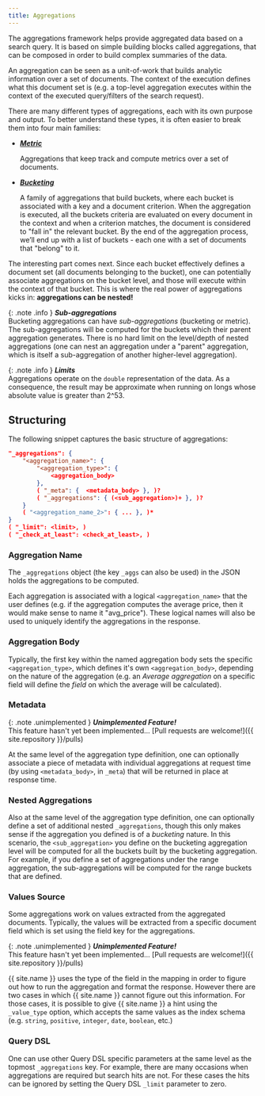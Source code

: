 ```yaml
---
title: Aggregations
---
```


The aggregations framework helps provide aggregated data based on a search query.
It is based on simple building blocks called aggregations, that can be composed
in order to build complex summaries of the data.

An aggregation can be seen as a unit-of-work that builds analytic information
over a set of documents. The context of the execution defines what this document
set is (e.g. a top-level aggregation executes within the context of the executed
query/filters of the search request).

There are many different types of aggregations, each with its own purpose and
output. To better understand these types, it is often easier to break them into
four main families:

* [**_Metric_**](metrics)

  Aggregations that keep track and compute metrics over a set of documents.

* [**_Bucketing_**](bucket)

  A family of aggregations that build buckets, where each bucket is associated
  with a key and a document criterion. When the aggregation is executed, all
  the buckets criteria are evaluated on every document in the context and when
  a criterion matches, the document is considered to "fall in" the relevant
  bucket. By the end of the aggregation process, we’ll end up with a list of
  buckets - each one with a set of documents that "belong" to it.

The interesting part comes next. Since each bucket effectively defines a
document set (all documents belonging to the bucket), one can potentially
associate aggregations on the bucket level, and those will execute within the
context of that bucket. This is where the real power of aggregations kicks in:
**aggregations can be nested!**

{: .note .info }
**_Sub-aggregations_**<br>
Bucketing aggregations can have _sub-aggregations_ (bucketing or metric). The
sub-aggregations will be computed for the buckets which their parent aggregation
generates. There is no hard limit on the level/depth of nested aggregations (one
can nest an aggregation under a "parent" aggregation, which is itself a
sub-aggregation of another higher-level aggregation).

{: .note .info }
**_Limits_**<br>
Aggregations operate on the `double` representation of the data. As a
consequence, the result may be approximate when running on longs whose absolute
value is greater than 2^53.


## Structuring

The following snippet captures the basic structure of aggregations:

```json
"_aggregations": {
    "<aggregation_name>": {
        "<aggregation_type>": {
            <aggregation_body>
        },
        ( "_meta": {  <metadata_body> }, )?
        ( "_aggregations": { (<sub_aggregation>)+ }, )?
    }
    ( "<aggregation_name_2>": { ... }, )*
}
( "_limit": <limit>, )
( "_check_at_least": <check_at_least>, )
```

### Aggregation Name

The `_aggregations` object (the key `_aggs` can also be used) in the JSON
holds the aggregations to be computed.

Each aggregation is associated with a logical `<aggregation_name>` that the user
defines (e.g. if the aggregation computes the average price, then it would make
sense to name it "avg_price"). These logical names will also be used to uniquely
identify the aggregations in the response.

### Aggregation Body

Typically, the first key within the named aggregation body sets the specific
`<aggregation_type>`, which defines it's own `<aggregation_body>`, depending
on the nature of the aggregation (e.g. an _Average aggregation_ on a specific
field will define the _field_ on which the average will be calculated).

### Metadata

{: .note .unimplemented }
**_Unimplemented Feature!_**<br>
This feature hasn't yet been implemented...
[Pull requests are welcome!]({{ site.repository }}/pulls)

At the same level of the aggregation type definition, one can optionally
associate a piece of metadata with individual aggregations at request time
(by using `<metadata_body>`, in `_meta`) that will be returned in place at
response time.

### Nested Aggregations

Also at the same level of the aggregation type definition, one can optionally
define a set of additional nested `_aggregations`, though this only makes
sense if the aggregation you defined is of a _bucketing_ nature. In this
scenario, the `<sub_aggregation>` you define on the bucketing aggregation level
will be computed for all the buckets built by the bucketing aggregation. For
example, if you define a set of aggregations under the range aggregation, the
sub-aggregations will be computed for the range buckets that are defined.

### Values Source

Some aggregations work on values extracted from the aggregated documents.
Typically, the values will be extracted from a specific document field which is
set using the field key for the aggregations.

{: .note .unimplemented }
**_Unimplemented Feature!_**<br>
This feature hasn't yet been implemented...
[Pull requests are welcome!]({{ site.repository }}/pulls)

{{ site.name }} uses the type of the field in the mapping in order to figure out
how to run the aggregation and format the response. However there are two cases
in which {{ site.name }} cannot figure out this information. For those cases,
it is possible to give {{ site.name }} a hint using the `_value_type` option,
which accepts the same values as the index schema (e.g. `string`, `positive`,
`integer`, `date`, `boolean`, etc.)

### Query DSL

One can use other Query DSL specific parameters at the same level as the topmost
`_aggregations` key. For example, there are many occasions when aggregations
are required but search hits are not. For these cases the hits can be ignored by
setting the Query DSL `_limit` parameter to zero.
